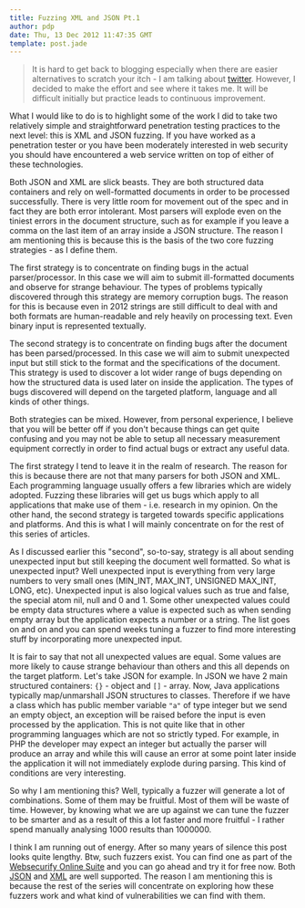 ```yaml
---
title: Fuzzing XML and JSON Pt.1
author: pdp
date: Thu, 13 Dec 2012 11:47:35 GMT
template: post.jade
---
```


> It is hard to get back to blogging especially when there are easier alternatives to scratch your itch - I am talking about [twitter](http://twitter.com/pdp). However, I decided to make the effort and see where it takes me. It will be difficult initially but practice leads to continuous improvement.

What I would like to do is to highlight some of the work I did to take two relatively simple and straightforward penetration testing practices to the next level: this is XML and JSON fuzzing. If you have worked as a penetration tester or you have been moderately interested in web security you should have encountered a web service written on top of either of these technologies.

Both JSON and XML are slick beasts. They are both structured data containers and rely on well-formatted documents in order to be processed successfully. There is very little room for movement out of the spec and in fact they are both error intolerant. Most parsers will explode even on the tiniest errors in the document structure, such as for example if you leave a comma on the last item of an array inside a JSON structure. The reason I am mentioning this is because this is the basis of the two core fuzzing strategies - as I define them.

The first strategy is to concentrate on finding bugs in the actual parser/processor. In this case we will aim to submit ill-formatted documents and observe for strange behaviour. The types of problems typically discovered through this strategy are memory corruption bugs. The reason for this is because even in 2012 strings are still difficult to deal with and both formats are human-readable and rely heavily on processing text. Even binary input is represented textually.

The second strategy is to concentrate on finding bugs after the document has been parsed/processed. In this case we will aim to submit unexpected input but still stick to the format and the specifications of the document. This strategy is used to discover a lot wider range of bugs depending on how the structured data is used later on inside the application. The types of bugs discovered will depend on the targeted platform, language and all kinds of other things.

Both strategies can be mixed. However, from personal experience, I believe that you will be better off if you don't because things can get quite confusing and you may not be able to setup all necessary measurement equipment correctly in order to find actual bugs or extract any useful data.

The first strategy I tend to leave it in the realm of research. The reason for this is because there are not that many parsers for both JSON and XML. Each programming language usually offers a few libraries which are widely adopted. Fuzzing these libraries will get us bugs which apply to all applications that make use of them - i.e. research in my opinion. On the other hand, the second strategy is targeted towards specific applications and platforms. And this is what I will mainly concentrate on for the rest of this series of articles.

As I discussed earlier this "second", so-to-say, strategy is all about sending unexpected input but still keeping the document well formatted. So what is unexpected input? Well unexpected input is everything from very large numbers to very small ones (MIN_INT, MAX_INT, UNSIGNED MAX_INT, LONG, etc). Unexpected input is also logical values such as true and false, the special atom nil, null and 0 and 1. Some other unexpected values could be empty data structures where a value is expected such as when sending empty array but the application expects a number or a string. The list goes on and on and you can spend weeks tuning a fuzzer to find more interesting stuff by incorporating more unexpected input.

It is fair to say that not all unexpected values are equal. Some values are more likely to cause strange behaviour than others and this all depends on the target platform. Let's take JSON for example. In JSON we have 2 main structured containers: `{}` - object and `[]` - array. Now, Java applications typically map/unmarshall JSON structures to classes. Therefore if we have a class which has public member variable `"a"` of type integer but we send an empty object, an exception will be raised before the input is even processed by the application. This is not quite like that in other programming languages which are not so strictly typed. For example, in PHP the developer may expect an integer but actually the parser will produce an array and while this will cause an error at some point later inside the application it will not immediately explode during parsing. This kind of conditions are very interesting.

So why I am mentioning this? Well, typically a fuzzer will generate a lot of combinations. Some of them may be fruitful. Most of them will be waste of time. However, by knowing what we are up against we can tune the fuzzer to be smarter and as a result of this a lot faster and more fruitful - I rather spend manually analysing 1000 results than 1000000.

I think I am running out of energy. After so many years of silence this post looks quite lengthy. Btw, such fuzzers exist. You can find one as part of the [Websecurify Online Suite](http://www.websecurify.com/suite) and you can go ahead and try it for free now. Both [JSON](https://suite.websecurify.com/market/jsonfuzz) and [XML](https://suite.websecurify.com/market/xmlfuzz) are well supported. The reason I am mentioning this is because the rest of the series will concentrate on exploring how these fuzzers work and what kind of vulnerabilities we can find with them.
